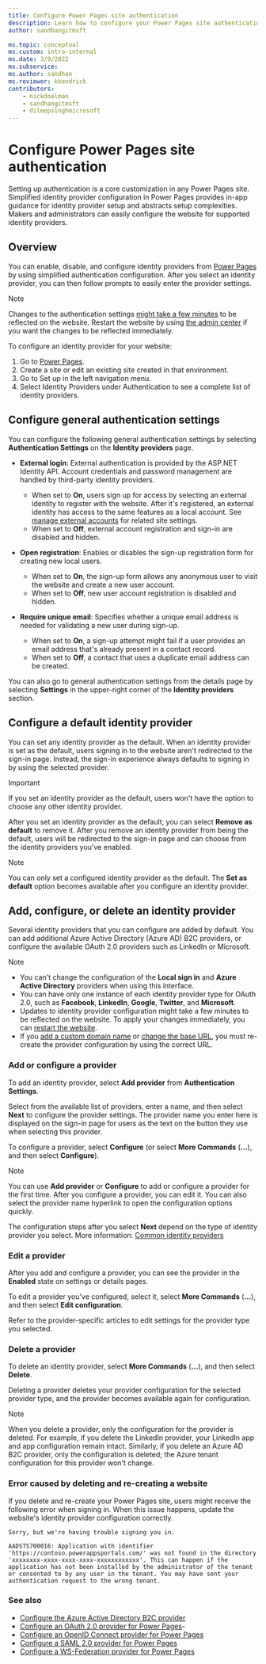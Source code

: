 ```yaml
---
title: Configure Power Pages site authentication
description: Learn how to configure your Power Pages site authentication using different identity providers.
author: sandhangitmsft

ms.topic: conceptual
ms.custom: intro-internal
ms.date: 3/9/2022
ms.subservice:
ms.author: sandhan
ms.reviewer: kkendrick
contributors:
    - nickdoelman
    - sandhangitmsft
    - dileepsinghmicrosoft
---
```



# Configure Power Pages site authentication

Setting up authentication is a core customization in any Power Pages site. Simplified identity provider configuration in Power Pages provides in-app guidance for identity provider setup and abstracts setup complexities. Makers and administrators can easily configure the website for supported identity providers.

## Overview

You can enable, disable, and configure identity providers from [Power Pages](https://make.powerpages.microsoft.com/) by using simplified authentication configuration. After you select an identity provider, you can then follow prompts to easily enter the provider settings.

> [!NOTE]
> Changes to the authentication settings [might take a few minutes](/power-apps/maker/portals/admin/clear-server-side-cache#caching-changes-for-portals-with-version-926x-or-later) to be reflected on the website. Restart the website by using [the admin center](../../admin/admin-overview.md) if you want the changes to be reflected immediately.

To configure an identity provider for your website:

1. Go to [Power Pages](https://make.powerpages.microsoft.com/).
1. Create a site or edit an existing site created in that environment.
1. Go to Set up in the left navigation menu.
1. Select Identity Providers under Authentication to see a complete list of identity providers.

## Configure general authentication settings

You can configure the following general authentication settings by selecting **Authentication Settings** on the **Identity providers** page.

- **External login**: External authentication is provided by the ASP.NET Identity API. Account credentials and password management are handled by third-party identity providers.
  - When set to **On**, users sign up for access by selecting an external identity to register with the website. After it's registered, an external identity has access to the same features as a local account. See [manage external accounts](set-authentication-identity.md#manage-external-accounts) for related site settings. 
  -  When set to **Off**, external account registration and sign-in are disabled and hidden.

- **Open registration**: Enables or disables the sign-up registration form for creating new local users.
  - When set to **On**, the sign-up form allows any anonymous user to visit the website and create a new user account.
  - When set to **Off**, new user account registration is disabled and hidden.

- **Require unique email**: Specifies whether a unique email address is needed for validating a new user during sign-up.
  -  When set to **On**, a sign-up attempt might fail if a user provides an email address that's already present in a contact record.
  -  When set to **Off**, a contact that uses a duplicate email address can be created.

You can also go to general authentication settings from the details page by selecting **Settings** in the upper-right corner of the **Identity providers** section.

## Configure a default identity provider

You can set any identity provider as the default. When an identity provider is set as the default, users signing in to the website aren't redirected to the sign-in page. Instead, the sign-in experience always defaults to signing in by using the selected provider.

> [!IMPORTANT]
> If you set an identity provider as the default, users won't have the option to choose any other identity provider.

After you set an identity provider as the default, you can select **Remove as default** to remove it. After you remove an identity provider from being the default, users will be redirected to the sign-in page and can choose from the identity providers you've enabled.

> [!NOTE]
> You can only set a configured identity provider as the default. The **Set as default** option becomes available after you configure an identity provider.

## Add, configure, or delete an identity provider

Several identity providers that you can configure are added by default. You can add additional Azure Active Directory (Azure AD) B2C providers, or configure the available OAuth 2.0 providers such as LinkedIn or Microsoft.

> [!NOTE]
> - You can't change the configuration of the **Local sign in** and **Azure Active Directory** providers when using this interface.
> - You can have only one instance of each identity provider type for OAuth 2.0, such as **Facebook**, **LinkedIn**, **Google**, **Twitter**, and **Microsoft**.
> - Updates to identity provider configuration might take a few minutes to be reflected on the website. To apply your changes immediately, you can [restart the website](../../admin/admin-overview.md).
> - If you [add a custom domain name](../../admin/add-custom-domain.md) or [change the base URL](/power-apps/maker/portals/admin/change-base-url), you must re-create the provider configuration by using the correct URL.

### Add or configure a provider

To add an identity provider, select **Add provider** from **Authentication Settings**.

Select from the available list of providers, enter a name, and then select **Next** to configure the provider settings. The provider name you enter here is displayed on the sign-in page for users as the text on the button they use when selecting this provider.

To configure a provider, select **Configure** (or select **More Commands** (**...**), and then select **Configure**).

> [!NOTE]
> You can use **Add provider** or **Configure** to add or configure a provider for the first time. After you configure a provider, you can edit it. You can also select the provider name hyperlink to open the configuration options quickly.

The configuration steps after you select **Next** depend on the type of identity provider you select. More information: [Common identity providers](index.md#common-identity-providers)

### Edit a provider

After you add and configure a provider, you can see the provider in the **Enabled** state on settings or details pages.

To edit a provider you've configured, select it, select **More Commands** (**...**), and then select **Edit configuration**.

Refer to the provider-specific articles to edit settings for the provider type you selected.

### Delete a provider

To delete an identity provider, select **More Commands** (**...**), and then select **Delete**.

Deleting a provider deletes your provider configuration for the selected provider type, and the provider becomes available again for configuration.

> [!NOTE]
> When you delete a provider, only the configuration for the provider is deleted. For example, if you delete the LinkedIn provider, your LinkedIn app and app configuration remain intact. Similarly, if you delete an Azure AD B2C provider, only the configuration is deleted; the Azure tenant configuration for this provider won't change.

### Error caused by deleting and re-creating a website

If you delete and re-create your Power Pages site, users might receive the following error when signing in. When this issue happens, update the website's identity provider configuration correctly.

`Sorry, but we're having trouble signing you in.`

`AADSTS700016: Application with identifier 'https://contoso.powerappsportals.com/' was not found in the directory 'xxxxxxxx-xxxx-xxxx-xxxx-xxxxxxxxxxxx'. This can happen if the application has not been installed by the administrator of the tenant or consented to by any user in the tenant. You may have sent your authentication request to the wrong tenant.`

### See also

- [Configure the Azure Active Directory B2C provider](azure-ad-b2c-provider.md)
- [Configure an OAuth 2.0 provider for Power Pages](oauth2-provider.md)- 
- [Configure an OpenID Connect provider for Power Pages](openid-provider.md)
- [Configure a SAML 2.0 provider for Power Pages](saml2-provider.md)
- [Configure a WS-Federation provider for Power Pages](ws-federation-provider.md)
